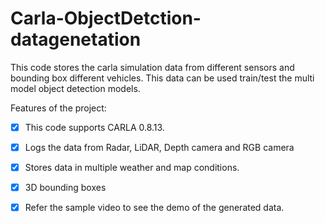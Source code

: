 # Carla-ObjectDetction-datagenetation

This code stores the carla simulation data from different sensors and bounding box different vehicles. This data can be used train/test the multi model object detection models.

Features of the project:

- [x] This code supports CARLA 0.8.13.

- [x] Logs the data from Radar, LiDAR, Depth camera and RGB camera

- [x] Stores data in multiple weather and map conditions.

- [x] 3D bounding boxes

- [x] Refer the sample video to see the demo of the generated data.

